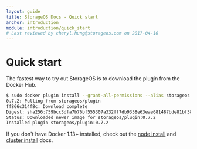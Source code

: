 ```yaml
---
layout: guide
title: StorageOS Docs - Quick start
anchor: introduction
module: introduction/quick_start
# Last reviewed by cheryl.hung@storageos.com on 2017-04-10
---
```


# Quick start

The fastest way to try out StorageOS is to download the plugin from the Docker
Hub.

```bash
$ sudo docker plugin install --grant-all-permissions --alias storageos storageos/plugin KV_BACKEND=boltdb
0.7.2: Pulling from storageos/plugin
ff866c314f8c: Download complete
Digest: sha256:759bcc3dfa7b76bf555307a332ff7db9358e63eae681487bde81bf3860af9067
Status: Downloaded newer image for storageos/plugin:0.7.2
Installed plugin storageos/plugin:0.7.2
```

If you don't have Docker 1.13+ installed, check out the
[node install](../install/nodeinstall.html) and [cluster install](../install/clusterinstall.html) docs.
